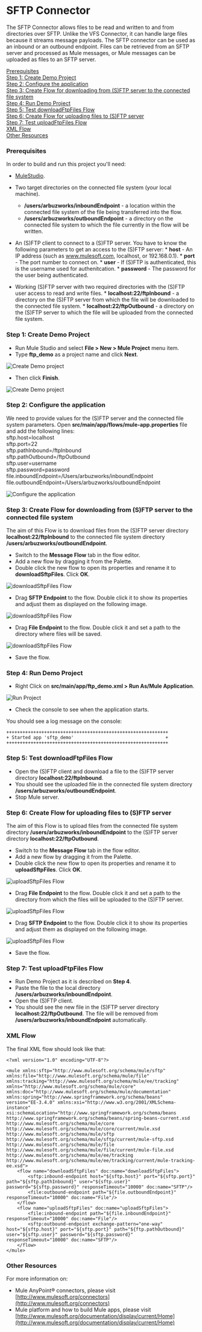 

# SFTP Connector

The SFTP Connector allows files to be read and written to and from directories over SFTP. Unlike the VFS Connector, it can handle large files because it streams message payloads. The SFTP connector can be used as an inbound or an outbound endpoint. Files can be retrieved from an SFTP server and processed as Mule messages, or Mule messages can be uploaded as files to an SFTP server.

[Prerequisites](#prerequisites)  
[Step 1: Create Demo Project](#step-1-create-demo-project)  
[Step 2: Configure the application](#step-2-configure-the-application)  
[Step 3: Create Flow for downloading from (S)FTP server to the connected file system](#step-3-create-flow-for-downloading-from-sftp-server-to-the-connected-file-system)  
[Step 4: Run Demo Project](#step-4-run-demo-project)  
[Step 5: Test downloadFtpFiles Flow](#step-5-test-downloadftpfiles-flow)  
[Step 6: Create Flow for uploading files to (S)FTP server](#step-6-create-flow-for-uploading-files-to-sftp-server)  
[Step 7: Test uploadFtpFiles Flow](#step-7-test-uploadftpfiles-flow)  
[XML Flow](#xml-flow)  
[Other Resources](#other-resources)  


### Prerequisites

In order to build and run this project you'll need:

*   [MuleStudio](http://www.mulesoft.org/download-mule-esb-community-edition).
*   Two target directories on the connected file system (your local machine).
    *    **/users/arbuzworks/inboundEndpoint** - a location within the connected file system of the file being transferred into the flow.
    *    **/users/arbuzworks/outboundEndpoint** - a directory on the connected file system to which the file currently in the flow will be written. 

*    An (S)FTP client to connect to a (S)FTP server. You have to know the following parameters to get an access to the (S)FTP server:
    *    **host** - An IP address (such as www.mulesoft.com, localhost, or 192.168.0.1).
    *    **port** - The port number to connect on.
    *    **user** - If (S)FTP is authenticated, this is the username used for authenitcation.
    *    **password** - The password for the user being authenticated.

*    Working (S)FTP server with two required directories with the (S)FTP user access to read and write files.
    *    **localhost:22/ftpInbound** - a directory on the (S)FTP server from which the file will be downloaded to the connected file system.
    *    **localhost:22/ftpOutbound** - a directory on the (S)FTP server to which the file will be uploaded from the connected file system.

    
### Step 1: Create Demo Project

*    Run Mule Studio and select **File \> New \> Mule Project** menu item.  
*    Type **ftp_demo** as a project name and click **Next**.  

![Create Demo project](images/step1-1.png)

*    Then click **Finish**.

![Create Demo project](images/step1-2.png)

### Step 2: Configure the application

We need to provide values for the (S)FTP server and the connected file system parameters. Open **src/main/app/flows/mule-app.properties** file and add the following lines:    
    sftp.host=localhost    
    sftp.port=22    
    sftp.pathInbound=/ftpInbound    
    sftp.pathOutbound=/ftpOutbound    
    sftp.user=username    
    sftp.password=password        
    file.inboundEndpoint=/Users/arbuzworks/inboundEndpoint    
    file.outboundEndpoint=/Users/arbuzworks/outboundEndpoint    

![Configure the application](images/step2-1.png)

### Step 3: Create Flow for downloading from (S)FTP server to the connected file system
The aim of this Flow is to download files from the (S)FTP server directory **localhost:22/ftpInbound** to the connected file system directory **/users/arbuzworks/outboundEndpoint**.

*    Switch to the **Message Flow** tab in the flow editor.
*    Add a new flow by dragging it from the Palette.
*    Double click the new flow to open its properties and rename it to **downloadSftpFiles**. Click **OK**.

![downloadSftpFiles Flow](images/step3-1.png)

*    Drag **SFTP Endpoint** to the flow. Double click it to show its properties and adjust them as displayed on the following image.

![downloadSftpFiles Flow](images/step3-2.png)

*    Drag **File Endpoint** to the flow. Double click it and set a path to the directory where files will be saved.

![downloadSftpFiles Flow](images/step3-3.png)

*    Save the flow.

### Step 4: Run Demo Project

*    Right Click on **src/main/app/ftp_demo.xml \> Run As/Mule Application**.

![Run Project](images/step4-1.png) 

*    Check the console to see when the application starts.  

You should see a log message on the console:  
 
    ++++++++++++++++++++++++++++++++++++++++++++++++++++++++++++    
    + Started app 'sftp_demo'                                  +
    ++++++++++++++++++++++++++++++++++++++++++++++++++++++++++++
    
### Step 5: Test downloadFtpFiles Flow

*    Open the (S)FTP client and download a file to the (S)FTP server directory **localhost:22/ftpInbound**.    
*    You should see the uploaded file in the connected file system directory **/users/arbuzworks/outboundEndpoint**.    
*    Stop Mule server.   

### Step 6: Create Flow for uploading files to (S)FTP server
The aim of this Flow is to upload files from the connected file system directory **/users/arbuzworks/inboundEndpoint** to the (S)FTP server directory **localhost:22/ftpOutbound**.

*    Switch to the **Message Flow** tab in the flow editor.
*    Add a new flow by dragging it from the Palette.
*    Double click the new flow to open its properties and rename it to **uploadSftpFiles**. Click **OK**.

![uploadSftpFiles Flow](images/step6-1.png)

*    Drag **File Endpoint** to the flow. Double click it and set a path to the directory from which the files will be uploaded to the (S)FTP server.

![uploadSftpFiles Flow](images/step6-2.png)

*    Drag **SFTP Endpoint** to the flow. Double click it to show its properties and adjust them as displayed on the following image.

![uploadSftpFiles Flow](images/step6-3.png)

*    Save the flow.

### Step 7: Test uploadFtpFiles Flow

*    Run Demo Project as it is described on **Step 4**.
*    Paste the file to the local directory **/users/arbuzworks/inboundEndpoint**.
*    Open the (S)FTP client.
*    You should see the new file in the (S)FTP server directory **localhost:22/ftpOutbound**. The file will be removed from  **/users/arbuzworks/inboundEndpoint** automatically.

### XML Flow 

The final XML flow should look like that:

    <?xml version="1.0" encoding="UTF-8"?>

    <mule xmlns:sftp="http://www.mulesoft.org/schema/mule/sftp" xmlns:file="http://www.mulesoft.org/schema/mule/file" xmlns:tracking="http://www.mulesoft.org/schema/mule/ee/tracking" xmlns="http://www.mulesoft.org/schema/mule/core" xmlns:doc="http://www.mulesoft.org/schema/mule/documentation" xmlns:spring="http://www.springframework.org/schema/beans" version="EE-3.4.0" xmlns:xsi="http://www.w3.org/2001/XMLSchema-instance" xsi:schemaLocation="http://www.springframework.org/schema/beans http://www.springframework.org/schema/beans/spring-beans-current.xsd http://www.mulesoft.org/schema/mule/core http://www.mulesoft.org/schema/mule/core/current/mule.xsd http://www.mulesoft.org/schema/mule/sftp http://www.mulesoft.org/schema/mule/sftp/current/mule-sftp.xsd http://www.mulesoft.org/schema/mule/file http://www.mulesoft.org/schema/mule/file/current/mule-file.xsd http://www.mulesoft.org/schema/mule/ee/tracking http://www.mulesoft.org/schema/mule/ee/tracking/current/mule-tracking-ee.xsd">
        <flow name="downloadSftpFiles" doc:name="downloadSftpFiles">
            <sftp:inbound-endpoint host="${sftp.host}" port="${sftp.port}" path="${sftp.pathInbound}" user="${sftp.user}"   password="${sftp.password}" responseTimeout="10000" doc:name="SFTP"/>
            <file:outbound-endpoint path="${file.outboundEndpoint}" responseTimeout="10000" doc:name="File"/>
        </flow>
        <flow name="uploadSftpFiles" doc:name="uploadSftpFiles">
            <file:inbound-endpoint path="${file.inboundEndpoint}" responseTimeout="10000" doc:name="File"/>
            <sftp:outbound-endpoint exchange-pattern="one-way" host="${sftp.host}" port="${sftp.port}" path="${ftp.pathOutbound}" user="${sftp.user}" password="${sftp.password}" responseTimeout="10000" doc:name="SFTP"/>
        </flow>
    </mule>
   
### Other Resources

For more information on:

- Mule AnyPoint® connectors, please visit [http://www.mulesoft.org/connectors](http://www.mulesoft.org/connectors)
- Mule platform and how to build Mule apps, please visit [http://www.mulesoft.org/documentation/display/current/Home](http://www.mulesoft.org/documentation/display/current/Home)
